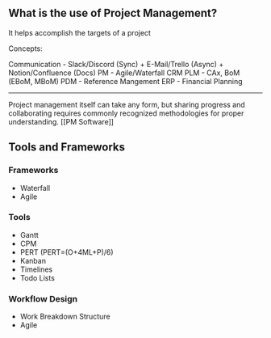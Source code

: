 ## What is the use of Project Management?

It helps accomplish the targets of a project

Concepts:

Communication - Slack/Discord (Sync) + E-Mail/Trello (Async) + Notion/Confluence (Docs)
PM - Agile/Waterfall
CRM
PLM - CAx, BoM (EBoM, MBoM)
PDM - Reference Mangement
ERP - Financial Planning

---
Project management itself can take any form, but sharing progress and collaborating requires commonly recognized methodologies for proper understanding.
[[PM Software]]  
## Tools and Frameworks
### Frameworks
- Waterfall
- Agile
### Tools
- Gantt
- CPM
- PERT (PERT=(O+4ML+P)/6)
- Kanban
- Timelines
- Todo Lists
### Workflow Design
- Work Breakdown Structure
- Agile